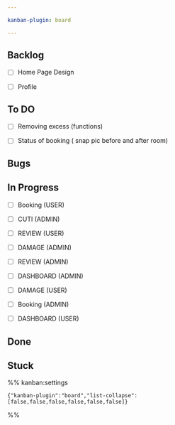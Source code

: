 ```yaml
---

kanban-plugin: board

---
```


## Backlog

- [ ] Home Page Design
- [ ] Profile


## To DO

- [ ] Removing excess (functions)
- [ ] Status of booking ( snap pic before and after room)


## Bugs



## In Progress

- [ ] Booking (USER)
- [ ] CUTI (ADMIN)
- [ ] REVIEW (USER)
- [ ] DAMAGE (ADMIN)
- [ ] REVIEW (ADMIN)
- [ ] DASHBOARD (ADMIN)
- [ ] DAMAGE (USER)
- [ ] Booking (ADMIN)
- [ ] DASHBOARD (USER)


## Done



## Stuck





%% kanban:settings
```
{"kanban-plugin":"board","list-collapse":[false,false,false,false,false,false]}
```
%%